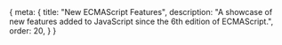 <route>
{
	meta: {
		title: "New ECMAScript Features",
		description: "A showcase of new features added to JavaScript since the 6th edition of ECMAScript.",
		order: 20,
	}
}
</route>

<Title :title="$route.meta.title" :description="$route.meta.description" />

Now that we know about the history of JavaScript, we can move onto modern JavaScript. In my mind, modern JavaScript means two things, the new language features released since ES5 and the build tools and frameworks we use these days to create JavaScript applications.

In this article, we'll focus on the former; new features in JavaScript and the web. We're not going to look at every change and detail. Instead, we'll focus on introducing you to the new syntax, new language features, and new built-in global objects. We'll also take a quick look at additions to the existing built-in objects and some new Web APIs. Lastly, we'll go over a completely different language for the web, called WebAssembly.

The goal of this article isn't to teach you new programming concepts or how to use these new JavaScript features; that would take far too long. Instead, I'm aiming to show you as many cool new features in JavaScript as possible, so you know about them, and link to the relevant MDN articles so you can learn more about the ones that interest you.

::: c note "Credit" box
The examples in this article are based on and directly quoted from [MDN articles](https://developer.mozilla.org/en-US/docs/Web/JavaScript/Reference), found from this [ECMAScript compatibility table](https://kangax.github.io/compat-table/es6/), with some key differences.

This article is like a curated list of these articles, shortened and spliced for brevity and to only contain features introduced since the days of ES5.

Rather than listing new features of each ECMAScript edition chronologically, I'm grouping related features together. Modern browsers support almost all of the latest ES features. So there's really no reason to make a distinction between the different editions.
:::

## Syntax
Let's start by going through some of the new syntax introduced in ES2015+. These new syntax features make writing JavaScript less tedious and more concise. This isn't a complete list; some new syntax is also presented in other sections, but those features are large enough to warrant their own chapters.

#### `const` and `let`

Traditionally JavaScript variables were declared using the `var` statement, which declares a function-scoped or globally-scoped variable. The major difference between `var` and `const` or `let` is that `let` and `const` are block-scoped, and `var` declarations are [hoisted](https://developer.mozilla.org/en-US/docs/Web/JavaScript/Reference/Statements/var#var_hoisting).

The difference between `const` and `let` is that the value of a constant can't be changed through reassignment, and it can't be redeclared.

::: c box warn Warning
`const` does not make the value itself immutable, just so that the variable identifier cannot be reassigned.
:::

```js ln
function varTest() {
	var x = 1;
	{
		var x = 2; // same variable
		console.log(x); // 2
	}
	console.log(x); // 2
}

function letTest() {
	let x = 1;
	{
		let x = 2; // different variable
		console.log(x); // 2
	}
	console.log(x); // 1
}
```

The nature of `var` makes it unpredictable in some cases. For example:

```js ln
for (var i = 0; i < 5; ++i) {
	setTimeout(function () {
		console.log(i);
	}, 1000);
}
// prints '5' five times
```

This will call the `setTimeout` function five times immediately, incrementing the variable `i` each time. A second later, all five callbacks are called, each referencing the same variable `i` defined in the function (or global) scope. With `let`, we're binding the variable to a new lexical environment with each iteration, so each iteration has its own scope, each referencing a different variable `i`.

::: c box info Closures
A closure is a function bundled with references to its surrounding state (the **lexical environment**). In other words, a closure gives you access to an outer (function's) scope from an inner function. In JavaScript, closures are created every time a function is created, at function creation time.

[MDN: Closures](https://developer.mozilla.org/en-US/docs/Web/JavaScript/Closures)
:::

[MDN: const](https://developer.mozilla.org/en-US/docs/Web/JavaScript/Reference/Statements/const)
[MDN: let](https://developer.mozilla.org/en-US/docs/Web/JavaScript/Reference/Statements/let)
[MDN: var](https://developer.mozilla.org/en-US/docs/Web/JavaScript/Reference/Statements/var)


#### Default function parameters

Default function parameters allow named parameters to be initialized with default values if no value or undefined is passed.

```js ln
function multiply(a, b = 1) {
	return a * b;
}

console.log(multiply(5, 2)); // 10
console.log(multiply(5)); // 5
```

[MDN: Default parameters](https://developer.mozilla.org/en-US/docs/Web/JavaScript/Reference/Functions/Default_parameters)

#### Rest parameters

The rest parameter syntax allows a function to accept an indefinite number of arguments as an array. The function declaration can include other regular parameters. Only the last parameter can be a rest parameter.

```js ln
function myFun(a, b, ...manyMoreArgs) {
	console.log("a", a)
	console.log("b", b)
	console.log("manyMoreArgs", manyMoreArgs)
}

myFun("one", "two", "three", "four", "five")
// a, one
// b, two
// manyMoreArgs, ["three", "four", "five"]
```

[MDN: Rest parameters](https://developer.mozilla.org/en-US/docs/Web/JavaScript/Reference/Functions/rest_parameters)

#### Spread syntax

Spread syntax `...` looks exactly like rest syntax. In a way, rest syntax is the opposite of spread syntax. Spread syntax *"expands"* an array into its elements, while rest syntax collects multiple elements and *"condenses"* them into a single element.

```js ln
function sum(x, y, z) {
	return x + y + z;
}

const numbers = [1, 2, 3];
console.log(sum(...numbers)); // 6
```

The spread syntax makes it easy to clone and concatenate arrays and objects.

```js ln
let arr1 = [0, 1, 2];
let arr2 = [3, 4, 5];

// Copies the array, same as arr1.slice()
let arr3 = [...arr1];

// Concatenas the arrays, same as arr1.concat(arr2);
let arr3 = [...arr1, ...arr2];

let obj1 = { foo: 'bar', x: 42 };
let obj2 = { foo: 'baz', y: 13 };

let clonedObj = { ...obj1 };
// Object { foo: "bar", x: 42 }

let mergedObj = { ...obj1, ...obj2 };
// Object { foo: "baz", x: 42, y: 13 }
```

[MDN: Spread syntax](https://developer.mozilla.org/en-US/docs/Web/JavaScript/Reference/Operators/Spread_syntax)

#### Destructuring assignment

The destructuring assignment syntax is a JavaScript expression that makes it possible to unpack values from arrays, or properties from objects, into distinct variables.

```js ln
let [a, b] = [10, 20];

console.log(a); // 10
console.log(b); // 20

let { a, b } = { a: 10, b: 20 };
console.log(a); // 10
console.log(b); // 20

// Renaming variables
const o = {p: 42, q: true};
const {p: foo, q: bar} = o;

console.log(foo); // 42
console.log(bar); // true
```

A neat trick is to destructure values into existing variables, allowing us to swap the values of variables in a single expression.

```js ln
let a = 1;
let b = 3;

[a, b] = [b, a];
console.log(a); // 3
console.log(b); // 1
```

The destructuring syntax is really powerful. Considering that
1. We can include default values in destructuring assignment.
2. We can use destructuring in a function's parameters.
3. We can destructure nested objects/arrays.

Putting all of that together:

::: c center-child wide
```js ln
// We still get `size`, since it has a default value
function drawChart({size = 'big', coords = {x: 0, y: 0}, radius = 25} = {}) {
	console.log(size, coords, radius);
}

drawChart({
	coords: { x: 18, y: 30 },
	radius: 30,
	color: 'red' // We can pass in properties that aren't used
});
```
:::

Note that the right-hand assignment of an empty object `= {}` is so that we can call the function without any parameters, and it would still work.

[MDN: Destructuring assignment](https://developer.mozilla.org/en-US/docs/Web/JavaScript/Reference/Operators/Destructuring_assignment)

#### Object literal extensions
With some new syntactic sugar for objects, an object's keys can now be declared using shorthands and computed names.

```js ln
// Shorthand property names
let a = 'foo', b = 42, someObj = {};
let o = { a, b, c }
// Previously { a: a, b: b, someObj: someObj }

// Shorthand method names
let o = { property(parameters) {} }
// Previously { property: function(parameters) {} }

// Computed property names
let prop = 'foo';
let o = {
	[prop]: 'hey',
	['b' + 'ar']: 'there'
}
```

[MDN: Object inititalizer](https://developer.mozilla.org/en-US/docs/Web/JavaScript/Reference/Operators/Object_initializer#new_notations_in_ecmascript_2015)

Modern JavaScript also allows leaving trailing commas after object properties and function parameters. Previously trailing commas were only valid syntax in arrays.

```js ln
var object = {
	foo: "bar",
	baz: "qwerty",
	age: 42,
};

function f(p,) {
	console.log(p);
}

// Array destructuring with a trailing comma
[a, b,] = [1, 2];
```
[MDN: Trailing commas](https://developer.mozilla.org/en-US/docs/Web/JavaScript/Reference/Trailing_commas)

#### For..of loops

The `for...of` statement creates a loop iterating over the **values** of **iterable** objects, including Strings, Arrays, and array-like objects (e.g., NodeList).

```js ln
const iterable = [10, 20, 30];

for (const value of iterable) {
	console.log(value);
}
// 10
// 20
// 30

const iterable = 'boo';

for (const value of iterable) {
	console.log(value);
}
// "b"
// "o"
// "o"
```

The `for...of` statement is different from the `for...in` statement, which [iterates](#iterators) over the **properties**, of an object, i.e., the keys rather than the values. This means you often have to take an extra step to access the value.

The problem with `for...in` is that adding properties to `Object` or `Array`'s prototype means that those properties will also be iterated over, even though this is rarely the behavior you want.

```js ln
Object.prototype.objCustom = function() {};
Array.prototype.arrCustom = function() {};

const iterable = [3, 5, 7];
iterable.foo = 'hello';

for (const i in iterable) {
	console.log(i);
	// logs "0", "1", "2", "foo", "arrCustom", "objCustom"

	if (iterable.hasOwnProperty(i)) {
		console.log(i);
		// logs "0", "1", "2", "foo"
	}
}

for (const i of iterable) {
	console.log(i);
	// logs 3, 5, 7
}
```

[MDN: for...of](https://developer.mozilla.org/en-US/docs/Web/JavaScript/Reference/Statements/for...of)

#### Template literals

Template literals are string literals that allow embedded expressions. You can use multi-line strings and string interpolation features with them.

```js ln
`string text`

`string text line 1
 string text line 2`

`string text ${expression} string text`
```

Template literals are enclosed by the backtick (`). Any newline characters inserted in the source are part of the template literal, which isn't possible with regular strings. Instead, you'd have to use newline characters and string concatenation.

The expressions in a template literal also support nested templates.

For more complex use cases, you can read about tagged templates.

[MDN: Template literals](https://developer.mozilla.org/en-US/docs/Web/JavaScript/Reference/Template_literals)

#### Optional chaining (?.)

The optional chaining operator `?.` enables you to read the value of a property in an object without having to check that the reference is valid. With nested structures, it is possible to use optional chaining multiple times.

The `?.` operator is like the `.` chaining operator, except that instead of causing an error if a reference is nullish (`null` or `undefined`), the expression short-circuits with a return value of `undefined`.

```js ln
const adventurer = {
	name: 'Alice',
	cat: {
		name: 'Dinah'
	}
};

const dogName = adventurer.dog?.name;
console.log(dogName); // undefined
```

[MDN: Optional chaining operator](https://developer.mozilla.org/en-US/docs/Web/JavaScript/Reference/Operators/Optional_chaining)

#### Nullish coalescing (??)

The nullish coalescing operator `??` is a logical operator that returns its right-hand side operand when its left-hand side operand is `null` or `undefined`.

This can be contrasted with the logical OR `||` operator, which returns the right-hand side operand if the left operand is any falsy value.

```js ln
let myText = '';
// An empty string (which is also a falsy value)

let notFalsyText = myText || 'Hello world';
console.log(notFalsyText);
// Hello world

let preservingFalsy = myText ?? 'Hi neighborhood';
console.log(preservingFalsy);
// ''
```

[MDN: Nullish coalescing operator](https://developer.mozilla.org/en-US/docs/Web/JavaScript/Reference/Operators/Nullish_coalescing_operator)

#### Exponentiation (**)

The exponentiation operator `**` returns the result of raising the first operand to the power of the second operand. It is equivalent to `Math.pow`, except it also accepts [BigInts](#bigint) as operands.

[MDN: Exponentiation operator](https://developer.mozilla.org/en-US/docs/Web/JavaScript/Reference/Operators/Exponentiation)

#### Object getter and setter

The `get` syntax binds an object property to a function called when that property is looked up.

The `set` syntax binds an object property to a function called when there is an attempt to set that property.

```js ln
const person = {
	firstName: 'John',
	lastName: 'Doe',
	get name() {
		return `${this.firstName} ${this.lastName}`;
	},
	set name(name) {
		let [firstName, lastName] = name.split(' ');
		this.firstName = firstName;
		this.lastName = lastName;
	}
};

console.log(person.name); // "John Doe"
person.name = "Jane Doe";
console.log(person.firstName); // "Jane"
```

[MDN: get](https://developer.mozilla.org/en-US/docs/Web/JavaScript/Reference/Functions/get)
[MDN: set](https://developer.mozilla.org/en-US/docs/Web/JavaScript/Reference/Functions/set)

## Functions

There are a lot of changes to functions in JavaScript. We now have:

- Arrow functions (often referred to as lambdas in other languages)
- Generator functions (functions that can be re-entered)
- Async functions (syntactic sugar for promises)
- Classes (technically special functions in JS)

We'll be going through all of these and seeing they work.

### Arrow functions

An arrow function expression is a compact alternative to a traditional function expression, but is limited and can't be used in all situations.

```js ln
// Traditional Function
function (a) {
	return a + 100;
}

// Arrow Function
a => a + 100;
```

The main difference is that arrow functions do not have their own scope, meaning they don't bind their own `this`. This means it's not a good idea to use them as methods, as you won't be able to refer to the other properties of the object.

On the other hand, arrow functions are well suited for callbacks since you often want to access the scope where the callback was defined and not the scope of the function you're passing the callback into.

Let's take a closer look at the concise syntax of arrow functions. Arrow functions can omit parenthesis around the parameters if there's only one parameter. They can also omit the brackets around the function body. Lastly, arrow functions can omit the return statement, in which case the return is implicit, but only if you've also omitted the brackets around the function body.

Here's the above arrow function in its full form.

```js
(a) => {
	return a + 100;
}
```

Arrow functions, just like regular functions, are expressions and can be assigned to a variable.

```js
let max = (a, b) => a > b ? a : b;
```

This short syntax makes arrow functions excellent in use as arguments in higher-order functions, such as `filter`, `find`, or `map`.

```js
const numbers = [1, 4, 9, 16];
const multiplied = numbers.map(x => x * 2);

// Regular function style
const multiplied = numbers.map(function(x) { return x * 2 });
```

[MDN: Arrow functions](https://developer.mozilla.org/en-US/docs/Web/JavaScript/Reference/Functions/Arrow_functions)

### Iterators and generators

Iterators and Generators bring the concept of iteration directly into the core language and provide a mechanism for customizing the behavior of `for...of` loops.

#### Iterators

In JavaScript, an **iterator** is an object which defines a way to produce a sequence of values (either finite or infinite), and optionally a return value when all values have been generated.

Specifically, an iterator is any object which implements the [Iterator protocol](https://developer.mozilla.org/en-US/docs/Web/JavaScript/Reference/Iteration_protocols#the_iterator_protocol) by having a `next()` method that returns an object with the `value` and `done` properties.

Here is an example of an iterator. It creates a simple range iterator that defines a sequence of integers from `start` to `end`.

```js ln
function makeRangeIterator(start = 0, end = Infinity) {
	let nextIndex = start;

	const rangeIterator = {
		next() {
			if (nextIndex < end) {
				nextIndex++;
				return { value: nextIndex, done: false };
			}
			return { done: true }
		}
	};
	return rangeIterator;
}
```

Using the iterator then looks like this:

``` js ln
const it = makeRangeIterator(3, 7);

let result = it.next();
while (!result.done) {
	console.log(result.value); // 3 4 5 6 7
	result = it.next();
}
```

#### Generator functions

While custom iterators are a useful tool, their creation requires careful programming due to the need to explicitly maintain their internal state. Generator functions provide a powerful alternative: they allow you to define an iterative algorithm by writing a single function whose execution is not continuous. Generator functions are written using the `function*` syntax.

When called, generator functions do not initially execute their code. Instead, they return a special type of iterator, called a `Generator`. When a value is consumed by calling the generator's `next` method, the Generator function executes until it encounters the `yield` keyword.

The generator function can be called as many times as desired and returns a new `Generator` each time. Each `Generator` may only be iterated once.

Generators compute their yielded values on demand, which allows them to efficiently represent sequences that are expensive to compute (or even infinite sequences).

```js ln
function* fibonacci() {
	let current = 0;
	let next = 1;
	while (true) {
		yield current;
		[current, next] = [next, next + current];
	}
}

const sequence = fibonacci();
console.log(sequence.next().value); // 0
console.log(sequence.next().value); // 1
console.log(sequence.next().value); // 1
console.log(sequence.next().value); // 2
console.log(sequence.next().value); // 3
console.log(sequence.next().value); // 5
```

[MDN: Generator](https://developer.mozilla.org/en-US/docs/Web/JavaScript/Reference/Global_Objects/Generator)

#### Iterables

An iterable is an object that defines a method that returns an iterator. This method is the `@@iterator` method and is defined as a property with a `Symbol.iterator` as the key.

::: c info Info box
`@@` describes what's called a well-known [symbol](#symbols). These symbols are typically used as keys of properties that extend the functionality of objects.

JavaScript has quite a few of these well-known symbols. For a full list, refer to [EC39: Well-known symbols](https://tc39.es/ecma262/#sec-well-known-symbols).
:::

For example we, can access the iterators of built-in objects like this:

```js
const someString = 'hi';
const iterator = someString[Symbol.iterator]();

console.log(iterator.next()); // { value: "h", done: false }
console.log(iterator.next()); // { value: "i", done: false }
console.log(iterator.next()); // { value: undefined, done: true }
```

You can also use the `Symbol.iterator` to create your own iterables. Here's an example, using a generator function:

```js ln
const myIterable = {
	*[Symbol.iterator]() {
		yield 1;
		yield 2;
		yield 3;
	}
}

// Using the spread syntax will also consume the iterator
const iterated = [...myIterable]; // Array [1, 2, 3]
```

[MDN: Iterators and generators](https://developer.mozilla.org/en-US/docs/Web/JavaScript/Guide/Iterators_and_Generators)

### Asynchronous functions

JavaScript has a new way of dealing with callbacks in asynchronous functions, called promises, and some new keywords, `async` and `await`, which let us write asynchronous functions in a more readable form.

#### Promise

A `Promise` is an object representing the eventual completion or failure of an asynchronous operation. Essentially, a promise is a returned object to which you attach callbacks, rather than passing callbacks into a function.

A `Promise` is in one of these states:
- `pending`: initial state, neither fulfilled nor rejected.
- `fulfilled`: meaning that the operation was completed successfully.
- `rejected`: meaning that the operation failed.

Callbacks are added with `then()`. One of the great things about using promises is chaining. Multiple callbacks may be added by calling `then()` several times. They will be invoked one after another in the order in which they were inserted. The `then()` function returns a new `Promise` object every time.

In the olden days, doing several asynchronous operations in a row would lead to the classic callback pyramid of doom ☠

```js
doSomething(function(result) {
	doSomethingElse(result, function(newResult) {
		doThirdThing(newResult, function(finalResult) {
			console.log('Got the final result: ' + finalResult);
		}, failureCallback);
	}, failureCallback);
}, failureCallback);
```

With modern functions, we attach our callbacks to the returned promises instead, forming a promise chain:

```js
doSomething()
.then(result => doSomethingElse(result))
.then(newResult => doThirdThing(newResult))
.then(finalResult => {
	console.log(`Got the final result: ${finalResult}`);
})
.catch(failureCallback);
```

Besides the `then` and `catch` methods, there's a third one called `finally`. The finally method's callback is executed when the promise is settled, i.e. either fulfilled or rejected.

Here's an example of how to wrap an old-style callback-based function, `setTimeout` with a promise:

::: c wide center-child
```js
const wait = ms => new Promise((resolve, reject) => setTimeout(resolve, ms));

wait(10*1000)
	.then(() => saySomething("10 seconds"))
	.catch(failureCallback);
```
:::

Note that the `reject` method is left unused here, but generally, you'd wrap an asynchronous function in a try/catch block and reject the promise with some error object if the operation failed.

```js
const myFirstPromise = new Promise((resolve, reject) => {
	// do something asynchronous which eventually calls either:
	// resolve(someValue)		// fulfilled
	// or
	// reject("failure reason")	// rejected
});
```

The `Promise` object contains some built-in static methods that help deal with multiple concurrent promises. See [all](https://developer.mozilla.org/en-US/docs/Web/JavaScript/Reference/Global_Objects/Promise/all), [allSettled](https://developer.mozilla.org/en-US/docs/Web/JavaScript/Reference/Global_Objects/Promise/allSettled), [any](https://developer.mozilla.org/en-US/docs/Web/JavaScript/Reference/Global_Objects/Promise/any), or [race](https://developer.mozilla.org/en-US/docs/Web/JavaScript/Reference/Global_Objects/Promise/race).

[MDN: Using promises](https://developer.mozilla.org/en-US/docs/Web/JavaScript/Guide/Using_promises)
[MDN: Promise](https://developer.mozilla.org/en-US/docs/Web/JavaScript/Reference/Global_Objects/Promise)

#### Async/await

An async function is a function declared with the `async` keyword, and the `await` keyword can be used within them. The `async` and `await` keywords enable asynchronous, promise-based behavior to be written in a cleaner style, avoiding the need to explicitly configure promise chains.

::: c info Info box
There's a proposal to allow using `await` at the top-level of modules, enabling modules to act as big async functions.

[TC39: Top-level await](https://github.com/tc39/proposal-top-level-await)
:::

```js ln
function resolveAfter2Seconds() {
	return new Promise(resolve => {
		setTimeout(() => {
			resolve('resolved');
		}, 2000);
	});
}

async function asyncCall() {
	console.log('calling');
	const result = await resolveAfter2Seconds();
	console.log(result);
	// expected output: "resolved"
}

asyncCall();
```

Async functions always return a promise. If the return value of an async function is not explicitly a promise, it will be implicitly wrapped in a promise.


[MDN: Async function](https://developer.mozilla.org/en-US/docs/Web/JavaScript/Reference/Statements/async_function)

#### for await...of

The `for await...of` statement creates a loop iterating over async iterable objects as well as on sync iterables. Note that this statement can also only be used inside an async function.

```js
for await (variable of iterable) {
	// statement
}
```

The `for await...of` statement can be used with async iterables (iterables defined with `Symbol.asyncIterator`) and async generators, e.g:

```js ln
async function* asyncGenerator() {
	let i = 0;
	while (i < 3) {
		yield i++;
	}
}
```

[MDN: for...await of](https://developer.mozilla.org/en-US/docs/Web/JavaScript/Reference/Statements/for-await...of)

### Classes

Classes are "special functions"; they're built on prototypes. Before ES2015, there was no `class` keyword. Instead, functions would be used to construct "classes". Functions were a good substitute for classes since they had their own scope, meaning access to `this` and JavaScript's object prototypes allowed for adding class-like "methods" to functions.

```js ln
function Person(name, age, gender) {
	this.name = name;
	this.age = age;
	this.gender = gender;
}

Person.prototype.getName = function() {
	return this.name;
};
```

In modern JavaScript, we have the `class` keyword, which is syntactic sugar for the same prototypical behavior but makes it much easier to deal with classes.

To declare a class, you use the `class` keyword with the name of the class:

```js
class Rectangle {
	constructor(height, width) {
		this.height = height;
		this.width = width;
	}
	// Static property
	static displayName = "Rect";
	// Getter
	get area() {
		return this.calcArea();
	}
	// Method
	calcArea() {
		return this.height * this.width;
	}
	// Static method
	static distance(a, b) {
		const dx = a.x - b.x;
		const dy = a.y - b.y;
		return Math.hypot(dx, dy);
	}
}

const square = new Rectangle(10, 10);
console.log(square.area); // 100
```

:::: c info Info box
There's a proposal to add public and private fields to classes.

This would allow for defining properties ahead of time, rather than in the constructor and marking them as private.

[TC39: Class fields](https://github.com/tc39/proposal-class-fields)

::: c tag more
```js
class Rectangle {
	height = 0;
	width;
	#color = 'red';
	constructor(height, width) {
		this.height = height;
		this.width = width;
	}
}
```
:::
::::

Classes can be inherited with the `extends` keyword.

```js ln
class Cat {
	constructor(name) {
		this.name = name;
	}

	speak() {
		console.log(`${this.name} makes a noise.`);
	}
}

class Lion extends Cat {
	speak() {
		super.speak();
		console.log(`${this.name} roars.`);
	}
}

let l = new Lion('Fuzzy');
l.speak();
// Fuzzy makes a noise.
// Fuzzy roars.
```

[MDN: Classes](https://developer.mozilla.org/en-US/docs/Web/JavaScript/Reference/Classes)

## New built-in objects

In this chapter, we'll look at new built-in objects in JavaScript. Standard built-in objects are things like `Number`, `Object`, or `Array`.

For a complete list, see [MDN: Standard built-in objects](https://developer.mozilla.org/en-US/docs/Web/JavaScript/Reference/Global_Objects).

### Symbols

Symbols are one of the seven primitive data types in JavaScript, alongside with string, number, bigint, boolean, undefined, and null. In other languages, Symbols are commonly referred to as "atoms." The `Symbol` function produces an anonymous, unique value that can be used as an object property. The `Symbol` function can optionally take a description string as an argument.

Here are two symbols with the same description:

```js
let Sym1 = Symbol("Sym")
let Sym2 = Symbol("Sym")

console.log(Sym1 === Sym2) // returns "false"
```

Earlier, in the iterables section, we saw how symbols can be used to extend the functionality of objects by using them as property keys.

[MDN: Symbol](https://developer.mozilla.org/en-US/docs/Web/JavaScript/Reference/Global_Objects/Symbol)

### Reflection

Reflection is the ability of a process to examine, introspect, and modify its own structure and behavior. JavaScript has two new built-in objects that let us do exactly that. `Proxy` and `Reflect` let us intercept and modify the behavior of objects.

#### Proxy

The `Proxy` object enables you to create a *proxy* for another object, which can intercept and redefine fundamental operations for that object.

A Proxy is created with two parameters:
- `target`: the original object which you want to proxy
- `handler`: an object that defines which operations will be intercepted and how to redefine intercepted operations.

For example, here we've provided an implementation of the `get()` handler, which intercepts attempts to access properties in the target:

```js ln
const target = {
	message1: "hello",
	message2: "everyone"
};

const handler = {
	get: function(target, prop, receiver) {
		if (prop === "message2") {
			return "world";
		}
		return target[prop];
	}
};

const proxy = new Proxy(target, handler);

console.log(proxy.message1); // hello
console.log(proxy.message2); // world
```

You can see the full list of proxy handler functions [here](https://developer.mozilla.org/en-US/docs/Web/JavaScript/Reference/Global_Objects/Proxy/Proxy#handler_functions).

[MDN: Proxy](https://developer.mozilla.org/en-US/docs/Web/JavaScript/Reference/Global_Objects/Proxy)

#### Reflect

`Reflect` is a built-in object that provides methods for interceptable JavaScript operations. The methods are the same as those of proxy handlers. `Reflect` is not a function object, so it's not constructible.

The `Reflect` object provides the following static functions, which have the same names as the proxy handler methods. You may be familiar with these methods since many of them correspond to the methods on `Object` (with some subtle differences).

Here's an example of `Reflect` in action:

```js ln
const duck = {
	name: 'Maurice',
	color: 'white',
	greeting: function() {
		console.log(`Quaaaack! My name is ${this.name}`);
	}
}

// Detecting whether an object contains certain properties
Reflect.has(duck, 'color'); // true
Reflect.has(duck, 'haircut'); // false

// Returning the object's own keys
Reflect.ownKeys(duck);
// [ "name", "color", "greeting" ]

// Adding a new property to the object
Reflect.set(duck, 'eyes', 'black');
// returns "true" if successful
// "duck" now contains the property "eyes: 'black'"
```

[MDN: Reflect](https://developer.mozilla.org/en-US/docs/Web/JavaScript/Reference/Global_Objects/Reflect)

### BigInt

BigInt is a built-in object whose constructor returns a `BigInt` value. BigInt represents whole numbers larger than 2<sup>53</sup> - 1, which is the largest number JavaScript can represent with a `Number` value. BigInt values can be used for arbitrarily large integers.

::: c wide center-child

```js
const previouslyMaxSafeInteger = 9007199254740991n
const alsoHuge = BigInt(9007199254740991)
const hugeString = BigInt("9007199254740991")
const hugeHex = BigInt("0x1fffffffffffff")
const hugeOctal = BigInt("0o377777777777777777")
const hugeBin = BigInt("0b11111111111111111111111111111111111111111111111111111")
// ↪ 9007199254740991n
```
:::

BigInts can use all the math operator symbols and boolean logic you'd expect, but they are integers, so division will truncate any fractions.

[MDN: BigInt](https://developer.mozilla.org/en-US/docs/Web/JavaScript/Reference/Global_Objects/BigInt)

### Typed arrays

Who wants to talk about low-level JavaScript? Great! Let's talk about low-level JavaScript. Namely about ArrayBuffers, TypedArrays, and DataViews.

#### ArrayBuffer

The `ArrayBuffer` object is used to represent a generic, fixed-length raw binary data buffer, i.e., an array of bytes.

You cannot directly manipulate the contents of an [`ArrayBuffer`](https://developer.mozilla.org/en-US/docs/Web/JavaScript/Reference/Global_Objects/ArrayBuffer); instead, you create one of the [`TypedArray` objects](https://developer.mozilla.org/en-US/docs/Web/JavaScript/Reference/Global_Objects/TypedArray) or a [`DataView`](https://developer.mozilla.org/en-US/docs/Web/JavaScript/Reference/Global_Objects/DataView) object which represents the buffer in a specific format and use that to read and write the contents of the buffer.

#### TypedArrays

A `TypedArray` object describes an array-like view of an underlying binary data buffer. There is no global property named `TypedArray`, nor is there a directly visible `TypedArray` constructor. Instead, there are a number of different global properties, whose values are typed array constructors for [specific element types](https://developer.mozilla.org/en-US/docs/Web/JavaScript/Reference/Global_Objects/TypedArray#typedarray_objects).

Here's how an array of bytes is represented as different concrete typed arrays:

<table class="box">
	<thead>
		<tr>
			<th colspan="17">
				Array buffer (16 bytes)
			</th>
		</tr>
	</thead>
	<tbody>
		<tr>
			<td class="border border-gray-800 !pl-[0.75rem]">UInt8Array</td>
			<td class="border border-gray-800 text-center">0</td>
			<td class="border border-gray-800 text-center">1</td>
			<td class="border border-gray-800 text-center">2</td>
			<td class="border border-gray-800 text-center">3</td>
			<td class="border border-gray-800 text-center">4</td>
			<td class="border border-gray-800 text-center">5</td>
			<td class="border border-gray-800 text-center">6</td>
			<td class="border border-gray-800 text-center">7</td>
			<td class="border border-gray-800 text-center">8</td>
			<td class="border border-gray-800 text-center">9</td>
			<td class="border border-gray-800 text-center">10</td>
			<td class="border border-gray-800 text-center">11</td>
			<td class="border border-gray-800 text-center">12</td>
			<td class="border border-gray-800 text-center">13</td>
			<td class="border border-gray-800 text-center">14</td>
			<td class="border border-gray-800 text-center !pr-[0.75rem]">15</td>
		</tr>
		<tr>
			<td class="border border-gray-800 !pl-[0.75rem]">UInt16Array</td>
			<td colspan="2" class="border border-gray-800 text-center">0</td>
			<td colspan="2" class="border border-gray-800 text-center">1</td>
			<td colspan="2" class="border border-gray-800 text-center">2</td>
			<td colspan="2" class="border border-gray-800 text-center">3</td>
			<td colspan="2" class="border border-gray-800 text-center">4</td>
			<td colspan="2" class="border border-gray-800 text-center">5</td>
			<td colspan="2" class="border border-gray-800 text-center">6</td>
			<td colspan="2" class="border border-gray-800 text-center !pr-[0.75rem]">7</td>
		</tr>
		<tr>
			<td class="border border-gray-800 !pl-[0.75rem]">UInt32Array</td>
			<td colspan="4" class="border border-gray-800 text-center">0</td>
			<td colspan="4" class="border border-gray-800 text-center">1</td>
			<td colspan="4" class="border border-gray-800 text-center">2</td>
			<td colspan="4" class="border border-gray-800 text-center !pr-[0.75rem]">3</td>
		</tr>
		<tr>
			<td class="border border-gray-800 !pl-[0.75rem]">Float64Array</td>
			<td colspan="8" class="border border-gray-800 text-center">0</td>
			<td colspan="8" class="border border-gray-800 text-center !pr-[0.75rem]">1</td>
		</tr>
	</tbody>
</table>

There are TypedArrays for signed and unsigned integers, floats and BigInts. So, what about DataViews?

#### DataView

The `DataView` view provides a low-level interface for reading and writing multiple number types in a binary ArrayBuffer, without having to care about the platform's [endianness](https://developer.mozilla.org/en-US/docs/Glossary/Endianness).

Multi-byte number formats are represented in memory differently depending on machine architecture. `DataView` accessors provide explicit control of how data is accessed, regardless of the executing computer's endianness.

So really, `DataView` is used in exceptional cases where you need control over the endianness of the data. In most cases, you can just use the methods on the `TypedArray` directly.

:::: c box info SharedArrayBuffer
There's also a [`SharedArrayBuffer`](https://developer.mozilla.org/en-US/docs/Web/JavaScript/Reference/Global_Objects/SharedArrayBuffer), similar to the ArrayBuffer object. The difference is that SharedArrayBuffers can share memory between the main page and [web workers](https://developer.mozilla.org/en-US/docs/Web/API/Web_Workers_API).

::: c tag more

Since web workes operate in a different thread from the main program, sharing memory introduces concurrency problems. Shared memory can be created and updated simultaneously in workers or the main thread. Depending on the system (the CPU, the OS, the browser) it can take a while until the change is propagated to all contexts. To synchronize, atomic operations are needed.

The [Atomics](https://developer.mozilla.org/en-US/docs/Web/JavaScript/Reference/Global_Objects/Atomics) object provides atomic operations as static methods. Atomic operations make sure that predictable values are written and read, that operations are finished before the next operation starts and that operations are not interrupted.
:::
::::

[MDN: Indexed collections](https://developer.mozilla.org/en-US/docs/Web/JavaScript/Guide/Indexed_collections)

### Map and Set

We just looked at new indexed collections in JavaScript, now let's take a look at *keyed* collections, `Map` and `Set`.

#### Map

[Map](https://developer.mozilla.org/en-US/docs/Web/JavaScript/Reference/Global_Objects/Map) is a new data structure to map keys to values. A `Map` object is also commonly known as a dictionary.

Traditionally, objects have been used to map strings to values. Objects allow you to set keys to values, retrieve those values, delete keys, and detect whether something is stored at a key. `Map` objects, however, have a few more advantages that make them better maps.

- The keys of an `Object` are `Strings` or `Symbols`, where they can be of any value for a `Map`.
- You can get the size of a `Map` easily, while you have to manually keep track of size for an `Object`.
- The iteration of maps is in insertion order of the elements.
- An `Object` has a prototype, so there are default keys in the map.

The following code shows some basic operations with a Map.

```js ln
let sayings = new Map();
sayings.set('dog', 'woof');
sayings.set('cat', 'meow');
sayings.set('elephant', 'toot');
sayings.size; // 3
sayings.get('dog'); // woof
sayings.get('fox'); // undefined
sayings.has('bird'); // false
sayings.delete('dog');
sayings.has('dog'); // false

for (let [key, value] of sayings) {
	console.log(key + ' goes ' + value);
}
// "cat goes meow"
// "elephant goes toot"

sayings.clear();
sayings.size; // 0
```

::: c box info WeakMap

The [`WeakMap`](https://developer.mozilla.org/en-US/docs/Web/JavaScript/Reference/Global_Objects/WeakMap) object is a collection of key/value pairs in which the keys are objects only, and the values can be arbitrary values. The object references in the keys are held weakly, meaning that they are a target of garbage collection (GC) if there is no other reference to the object anymore. The WeakMap API is the same as the Map API.

One difference to Map objects is that WeakMap keys are not enumerable (i.e., there is no method giving you a list of the keys). If they were, the list would depend on the state of garbage collection, introducing non-determinism.

:::

#### Set

[Set](https://developer.mozilla.org/en-US/docs/Web/JavaScript/Reference/Global_Objects/Set) objects are collections of values. You can iterate its elements in insertion order. A value in a Set may only occur once; it is unique in the Set's collection.

Traditionally, a set of elements has been stored in arrays in JavaScript in a lot of situations. The new Set object, however, has some advantages:

- Deleting Array elements by value `arr.splice(arr.indexOf(val), 1)` is very slow.
- `Set` objects let you delete elements by their value. With an array, you would have to splice based on an element's index.
- The value `NaN` cannot be found with `indexOf` in an array.
- `Set` objects store unique values. You don't have to manually keep track of duplicates.

The following code shows some basic operations with a Set.

```js ln
let mySet = new Set();
mySet.add(1);
mySet.add('some text');
mySet.add('foo');

mySet.has(1); // true
mySet.delete('foo');
mySet.size; // 2

for (let item of mySet) console.log(item);
// 1
// "some text"
```

You can create an `Array` from a `Set` using [`Array.from`](https://developer.mozilla.org/en-US/docs/Web/JavaScript/Reference/Global_Objects/Array/from) or the [spread syntax](#spread-syntax). Also, the `Set` constructor accepts an `Array` to convert in the other direction.

```js
Array.from(mySet);
[...mySet2];

mySet2 = new Set([1, 2, 3, 4]);
```

:::: c box info WeakSet

[WeakSet](https://developer.mozilla.org/en-US/docs/Web/JavaScript/Reference/Global_Objects/WeakSet) objects are collections of objects. An object in the `WeakSet` may only occur once. It is unique in the `WeakSet` 's collection, and objects are not enumerable.

::: c tag more

The main differences to the `Set` object are:

- In contrast to Sets, WeakSets can only hold objects rather than any type.
- The `WeakSet` is weak: References to objects in the collection are held weakly. If there is no other reference to an object stored in the WeakSet, they can be garbage collected. That also means that there is no list of current objects stored in the collection.
WeakSets are not enumerable.
- The use cases of `WeakSet` objects are limited. They will not leak memory, so it can be safe to use DOM elements as a key and mark them for tracking purposes, for example.
:::
::::

[MDN: Keyed collections](https://developer.mozilla.org/en-US/docs/Web/JavaScript/Guide/Keyed_collections)

### Internationalization API

We've been saving the best for last. The Internationalization API, that's right, internationalization built straight into JavaScript. The `Intl` object provides language-sensitive string comparison, number formatting, date and time formatting, as well as other language-sensitive functions.

These are all the constructors under the `Intl` (object) namespace:

- [Collator](https://developer.mozilla.org/en-US/docs/Web/JavaScript/Reference/Global_Objects/Intl/Collator/Collator): Language-sensitive string comparison.
- [DateTimeFormat](https://developer.mozilla.org/en-US/docs/Web/JavaScript/Reference/Global_Objects/Intl/DateTimeFormat/DateTimeFormat): Language-sensitive date and time formatting.
- [RelativeTimeFormat](https://developer.mozilla.org/en-US/docs/Web/JavaScript/Reference/Global_Objects/Intl/RelativeTimeFormat/RelativeTimeFormat): Language-sensitive relative time formatting.
- [ListFormat](https://developer.mozilla.org/en-US/docs/Web/JavaScript/Reference/Global_Objects/Intl/ListFormat/ListFormat): Language-sensitive list formatting.
- [Locale](https://developer.mozilla.org/en-US/docs/Web/JavaScript/Reference/Global_Objects/Intl/Locale/Locale): Unicode locale identifiers.
- [NumberFormat](https://developer.mozilla.org/en-US/docs/Web/JavaScript/Reference/Global_Objects/Intl/NumberFormat/NumberFormat): Language-sensitive number formatting.
- [PluralRules](https://developer.mozilla.org/en-US/docs/Web/JavaScript/Reference/Global_Objects/Intl/PluralRules/PluralRules) Plural-sensitive formatting and language-specific rules for plurals.

I've found the DateTimeFormat constructor especially useful. Often negating the need for an internationalization or date/time formatting library.

Here's an example of what the DateTimeFormat constructor looks like.

::: c wide center-child
```js ln
const date = new Date(2020, 11, 20, 3, 23, 16, 738);

// Specify date and time format using "style" options (i.e. full, long, medium, short)
new Intl.DateTimeFormat('en-US', { dateStyle: 'full', timeStyle: 'long' }).format(date);
// Expected output "Sunday, December 20, 2020 at 3:23:16 AM GMT+2"
```
:::

The other constructors work more or less the same; you pass in a locale string and an optional `options` object argument.

Internationalization features have been added outside of the `Intl` object as well. Object's can define a `toLocaleString` method, for example:

```js
const date1 = new Date(2012, 11, 20, 3, 0, 0);
date1.toLocaleString('fi-FI');
// "20.12.2012 klo 3.00.00"

const number1 = 123456.789;
number1.toLocaleString('de-DE');
// "123.456,789"

const array1 = [4, 7, 10];
array1.toLocaleString('fr', { style: 'currency', currency: 'EUR'});
// "4,00 €,7,00 €,10,00 €"
```

[MDN: Intl](https://developer.mozilla.org/en-US/docs/Web/JavaScript/Reference/Global_Objects/Intl)

## Built-in extensions

Now that we know about new built-in objects let's talk about the old ones.

`Object`, `String`, `Array`, `Number`, `RegExp`, and others have gotten a bunch of new useful methods and properties added to them. Rather than listing all of them here, I'm going to encourage you to check out the page for the [Standard built-in objects](https://developer.mozilla.org/en-US/docs/Web/JavaScript/Reference/Global_Objects). Check out the ones you're interested in and see what new methods, static methods, and properties they have nowadays.

The basics are the most interesting ones and have to most additions, [Array](https://developer.mozilla.org/en-US/docs/Web/JavaScript/Reference/Global_Objects/Array), [String](https://developer.mozilla.org/en-US/docs/Web/JavaScript/Reference/Global_Objects/String), and [Object](https://developer.mozilla.org/en-US/docs/Web/JavaScript/Reference/Global_Objects/Object).

Methods like [`Array.includes`](https://developer.mozilla.org/en-US/docs/Web/JavaScript/Reference/Global_Objects/Array/includes), [`Array.find`](https://developer.mozilla.org/en-US/docs/Web/JavaScript/Reference/Global_Objects/Array/find), and [`String.includes`](https://developer.mozilla.org/en-US/docs/Web/JavaScript/Reference/Global_Objects/String/includes) have replaced methods like `indexOf` in a lot of cases:

```js
var x = [1,2,3].indexOf(1) > -1; //true
// vs
var x = [1,2,3].includes(1); //true
```

With [`String.replaceAll`](https://developer.mozilla.org/en-US/docs/Web/JavaScript/Reference/Global_Objects/String/replaceAll) we no longer need to use global regular expressions to actually replace all instances, since the `replace` method only replaces the first instance.

```js
const p = 'A dog jumps over another dog.';
p.replace('dog', 'monkey'); // A monkey jumps over another dog."
// vs
p.replace(/dog/g, 'monkey'); // A monkey jumps over another monkey."
// vs
p.replaceAll('dog', 'monkey'); // A monkey jumps over another monkey."
```

[`Object.entries`](https://developer.mozilla.org/en-US/docs/Web/JavaScript/Reference/Global_Objects/Object/entries) and [`Object.values`](https://developer.mozilla.org/en-US/docs/Web/JavaScript/Reference/Global_objects/Object/values) allow us to iterate over the properties of an object, without having to take an additional step of accessing the values with the keys, as previously only [`Object.keys`](https://developer.mozilla.org/en-US/docs/Web/JavaScript/Reference/Global_Objects/Object/keys) was available.

```js ln
const object1 = {
	a: 'somestring',
	b: 42,
	c: false
};

for (var key in object1) {
	var value = object1[key];
}
// vs
for (const value in Object.values(object1)) {
	// Direct access to the value
}
```

We also have a new array method, called [`filter`](https://developer.mozilla.org/en-US/docs/Web/JavaScript/Reference/Global_Objects/Array/filter), that joins the likes of other functional-style methods, such as `map` and `reduce`.

```js
const words = ['spray', 'limit', 'elite', 'exuberant', 'destruction'];
const result = words.filter(word => word.length > 6);
// expected output: Array ["exuberant", "destruction"]
```

::: c box note Note
If you're curious about whether a feature is a new addition or can be used with a specific browser, check out [Can I use](https://caniuse.com/), where you look up the browser support for different features and web technologies.
:::

## Web APIs

We've more or less covered the new features of modern JavaScript. But that's not all there is. The web also has a whole host of new APIs.

Web APIs aren't defined in the ECMAScript specification. Instead, they're standards defined by the World Wide Web Consortium (W3C) and Web Hypertext Application Technology Working Group (WHATWG).

:::: c box info Info
On May 28th, 2019, W3C and the WHATWG have signed an agreement to collaborate on a single, authoritative version of the HTML and DOM specifications published by WHATWG.

::: c tag more
According to W3C's statement, the two parties have come to the following terms:

- W3C and WHATWG work together on HTML and DOM, in the WHATWG repositories, to produce a Living Standard and Recommendation/Review Draft-snapshots
- WHATWG maintains the HTML and DOM Living Standards
- W3C facilitates community work directly in the WHATWG repositories (bridging communities, developing use cases, filing issues, writing tests, mediating issue resolution)
- W3C stops independent publishing of a designated list of specifications related to HTML and DOM and instead will work to take WHATWG Review Drafts to W3C Recommendations
:::
::::

You can see the full index of Web APIs [here](https://developer.mozilla.org/en-US/docs/Web/API). There's a lot of them, so I won't be listing and introducing them here, but I will list some of the more common ones for you to look into.

Browser APIs:
- [Fetch](https://developer.mozilla.org/en-US/docs/Web/API/Fetch_API): Provides an interface for fetching resources as promises, replacing `XMLHttpRequest`.
- [MutationObserver](https://developer.mozilla.org/en-US/docs/Web/API/MutationObserver): Observe and attach callbacks when elements, classes, or styles are added, changed, or removed.
- [ResizeObserver](https://developer.mozilla.org/en-US/docs/Web/API/ResizeObserver): Observe and attach callbacks when elements change size.
- [IntersectionObserver](https://developer.mozilla.org/en-US/docs/Web/API/IntersectionObserver): Observe and attach callbacks when elements become visible, i.e., scrolling.
- [Web Workers](https://developer.mozilla.org/en-US/docs/Web/API/Web_Workers_API): Background threads, for running long tasks without blocking.
- [WebSockets](https://developer.mozilla.org/en-US/docs/Web/API/WebSockets_API): Two-way interactive communication session between the browser and a server.
- [WebRTC](https://developer.mozilla.org/en-US/docs/Web/API/WebRTC_API): Web Real-Time Communication enables Web applications and sites to capture and optionally stream audio and/or video media.

Devices APIs:
- [Notifications](https://developer.mozilla.org/en-US/docs/Web/API/Notifications_API): Allows web pages to control the display of system notifications.
- [Geolocation](https://developer.mozilla.org/en-US/docs/Web/API/Geolocation_API): Allows users to provide location information.
- [Sensor APIs](https://developer.mozilla.org/en-US/docs/Web/API/Sensor_APIs): Access device sensors, such as ambient light sensor, accelerometer, gyroscope, etc.

Here are some exciting upcoming APIs (these are still drafts and aren't supported by many browsers yet):
- [File System Access](https://developer.mozilla.org/en-US/docs/Web/API/File_System_Access_API): Interaction with files on a user's local device 
- [Houdini](https://developer.mozilla.org/en-US/docs/Web/Houdini): A set of low-level APIs that expose parts of the CSS engine.

There's one Web API we haven't mentioned yet, and that's the [`DOM`](https://developer.mozilla.org/en-US/docs/Web/API/Document_Object_Model). There are many new useful methods in the DOM API, which we'll explore in-depth in the following article.

## WebAssembly

Lastly, let's talk about WebAssembly. WebAssembly is a new type of code that can be run in modern web browsers — it is a low-level assembly-like language with a compact binary format that runs with near-native performance and provides languages such as C/C++, C# and Rust with a compilation target so that they can run on the web. It is also designed to run alongside JavaScript, allowing both to work together.

WebAssembly has huge implications for the web platform — it provides a way to run code written in multiple languages on the web at near-native speed, with client apps running on the web that previously couldn't have done so.

WebAssembly is designed to complement and run alongside JavaScript — using the WebAssembly JavaScript APIs, you can load WebAssembly modules into a JavaScript app and share functionality between the two. This allows you to take advantage of WebAssembly's performance and power and JavaScript's expressiveness and flexibility in the same apps, even if you don't know how to write WebAssembly code.

We're not going to cover how to compile code from another language into WebAssembly, but plenty of languages support WebAssembly as a compilation target. For now, let's just look at how to load and use a `wasm` module.

We can use `Fetch` to load a wasm file, and use the `WebAssembly.instantiateStreaming()` function to compile and instantiate the module directly from the streamed source.

::::: c tag slides wide-box aside

:::: c slide two-col

::: c
> What's the exported function?

Exported functions are basically just JavaScript wrappers for the underlying WebAssembly functions. When you call them, the arguments are passed to the function inside your wasm module, the function is invoked, and the result is converted and passed back to JavaScript.

We can access the exported functions through the `WebAssembly.Instance.exports` property.
:::

```js {4}
WebAssembly.instantiateStreaming(fetch('simple.wasm'), importObj)
.then(obj => {
	// Call an exported function:
	obj.instance.exports.exported_func();

	// or access the buffer contents of an exported memory:
	var i32 = new Uint32Array(obj.instance.exports.memory.buffer);

	// or access the elements of an exported table:
	var table = obj.instance.exports.table;
	console.log(table.get(0)());
});
```
::::

:::: c slide two-col

::: c
> What's the exported memory buffer?

The wasm module's memory buffer is an array of raw bytes. In JavaScript, a `WebAssembly.Memory` instance can be thought of as a resizable `ArrayBuffer`. A memory created by JavaScript or WebAssembly code will be accessible and mutable from JavaScript and WebAssembly.

In the example, we access the memory and interpret it as an `Uint32Array`.
:::

```js {7}
WebAssembly.instantiateStreaming(fetch('simple.wasm'), importObj)
.then(obj => {
	// Call an exported function:
	obj.instance.exports.exported_func();

	// or access the buffer contents of an exported memory:
	var i32 = new Uint32Array(obj.instance.exports.memory.buffer);

	// or access the elements of an exported table:
	var table = obj.instance.exports.table;
	console.log(table.get(0)());
});
```
::::

:::: c slide two-col

::: c
> What's the exported table?

A `WebAssembly.Table` is a resizable typed array of (function) references that can be accessed by both JavaScript and WebAssembly code.

While `Memory` provides a resizable typed array of raw bytes, it is unsafe for references to be stored in a `Memory` since a reference must not be read or written directly for safety reasons.
:::

```js {10}
WebAssembly.instantiateStreaming(fetch('simple.wasm'), importObj)
.then(obj => {
	// Call an exported function:
	obj.instance.exports.exported_func();

	// or access the buffer contents of an exported memory:
	var i32 = new Uint32Array(obj.instance.exports.memory.buffer);

	// or access the elements of an exported table:
	var table = obj.instance.exports.table;
	console.log(table.get(0)());
});
```
::::

:::: c slide two-col

::: c
> What's the `importObj`?

So far, we've seen **exported** functions and exported memory and table instances. The `importObject` parameter allows us to import our own functions and memory and table instances into the WebAssembly instance.

The imported object can be accessed in the web assembly code. Note that the imported properties must be declared in the compiled module.
:::

```js {1}
WebAssembly.instantiateStreaming(fetch('simple.wasm'), importObj)
.then(obj => {
	// Call an exported function:
	obj.instance.exports.exported_func();

	// or access the buffer contents of an exported memory:
	var i32 = new Uint32Array(obj.instance.exports.memory.buffer);

	// or access the elements of an exported table:
	var table = obj.instance.exports.table;
	console.log(table.get(0)());
});
```
::::

:::::

There's a lot more to WebAssembly; if you're interested in learning more, check out the full guide at MDN.

[MDN: WebAssembly](https://developer.mozilla.org/en-US/docs/WebAssembly)

In the next chapter, we'll see if we can manage without jQuery, using modern JavaScript features and Web APIs.